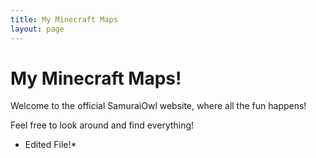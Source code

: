 ```yaml
---
title: My Minecraft Maps
layout: page
---
```

# My Minecraft Maps!

Welcome to the official SamuraiOwl website, where all the fun happens!

Feel free to look around and find everything!

* Edited File!*
